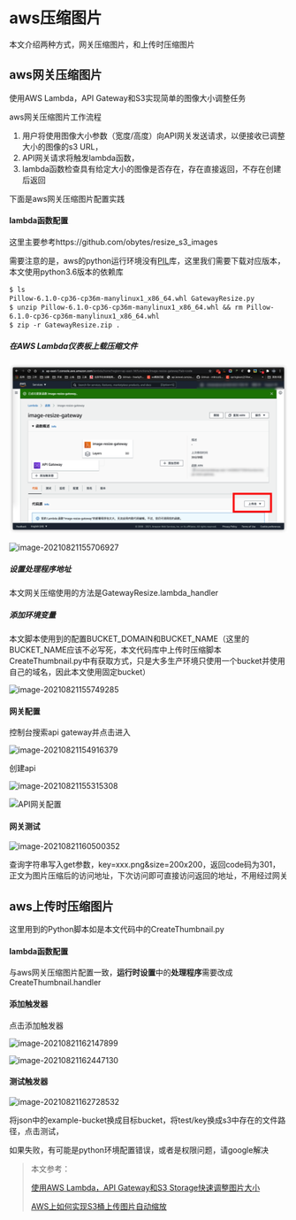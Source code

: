 # aws压缩图片

本文介绍两种方式，网关压缩图片，和上传时压缩图片

## aws网关压缩图片

使用AWS Lambda，API Gateway和S3实现简单的图像大小调整任务

aws网关压缩图片工作流程

1. 用户将使用图像大小参数（宽度/高度）向API网关发送请求，以便接收已调整大小的图像的s3 URL，
2. API网关请求将触发lambda函数，
3. lambda函数检查具有给定大小的图像是否存在，存在直接返回，不存在创建后返回

下面是aws网关压缩图片配置实践

#### lambda函数配置

这里主要参考https://github.com/obytes/resize_s3_images

需要注意的是，aws的python运行环境没有[PIL](https://pillow.readthedocs.io/en/stable/)库，这里我们需要下载对应版本，本文使用python3.6版本的依赖库

```shell
$ ls
Pillow-6.1.0-cp36-cp36m-manylinux1_x86_64.whl GatewayResize.py
$ unzip Pillow-6.1.0-cp36-cp36m-manylinux1_x86_64.whl && rm Pillow-6.1.0-cp36-cp36m-manylinux1_x86_64.whl
$ zip -r GatewayResize.zip .
```

##### 在AWS Lambda仪表板上载压缩文件

![image-20210821154616916](./assets/image-20210821154616916.png)

![image-20210821155706927](/Users/chen/projects/chenpenghuan.github.io/docs/assets/image-20210821155706927.png)

##### 设置处理程序地址

本文网关压缩使用的方法是GatewayResize.lambda_handler

##### 添加环境变量

本文脚本使用到的配置BUCKET_DOMAIN和BUCKET_NAME（这里的BUCKET_NAME应该不必写死，本文代码库中上传时压缩脚本CreateThumbnail.py中有获取方式，只是大多生产环境只使用一个bucket并使用自己的域名，因此本文使用固定bucket）

![image-20210821155749285](/Users/chen/projects/chenpenghuan.github.io/docs/assets/image-20210821155749285.png)

#### 网关配置

控制台搜索api gateway并点击进入

![image-20210821154916379](/Users/chen/projects/chenpenghuan.github.io/docs/assets/image-20210821154916379.png)

创建api

![image-20210821155315308](/Users/chen/projects/chenpenghuan.github.io/docs/assets/image-20210821155315308.png)

![API网关配置](/Users/chen/projects/chenpenghuan.github.io/docs/assets/api-gateway-configuration.png)

#### 网关测试

![image-20210821160500352](/Users/chen/projects/chenpenghuan.github.io/docs/assets/image-20210821160500352.png)

查询字符串写入get参数，key=xxx.png&size=200x200，返回code码为301，正文为图片压缩后的访问地址，下次访问即可直接访问返回的地址，不用经过网关

## aws上传时压缩图片

这里用到的Python脚本如是本文代码中的CreateThumbnail.py

#### lambda函数配置

与aws网关压缩图片配置一致，**运行时设置**中的**处理程序**需要改成CreateThumbnail.handler

#### 添加触发器

点击添加触发器

![image-20210821162147899](/Users/chen/projects/chenpenghuan.github.io/docs/assets/image-20210821162147899.png)

![image-20210821162447130](/Users/chen/projects/chenpenghuan.github.io/docs/assets/image-20210821162447130.png)

#### 测试触发器

![image-20210821162728532](/Users/chen/projects/chenpenghuan.github.io/docs/assets/image-20210821162728532.png)

将json中的example-bucket换成目标bucket，将test/key换成s3中存在的文件路径，点击测试，

如果失败，有可能是python环境配置错误，或者是权限问题，请google解决

> 本文参考：
>
> [使用AWS Lambda，API Gateway和S3 Storage快速调整图片大小](https://www.cnblogs.com/rxbook/p/11377872.html)
>
> [AWS上如何实现S3桶上传图片自动缩放](https://zhuanlan.zhihu.com/p/141707867)
